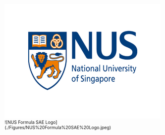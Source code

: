 <img src='./Figures/NUS_logo_full-horizontal.jpg' width='600' height='372'>
![NUS Formula SAE Logo](./Figures/NUS%20Formula%20SAE%20Logo.jpeg)